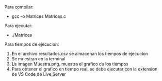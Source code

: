 Para compilar:
- gcc -o Matrices Matrices.c

Para ejecutar:
- ./Matrices

Para tiempos de ejecucion:
1. En el archivo resultados.csv se almacenan los tiempos de ejecucion
2. Se muestran en la terminal
3. La imagen Muestra.png, muestra el grafico de los tiempos
4. Para obtener el grafico en tiempo real, se debe ejecutar con la extension de VS Code de Live Server
